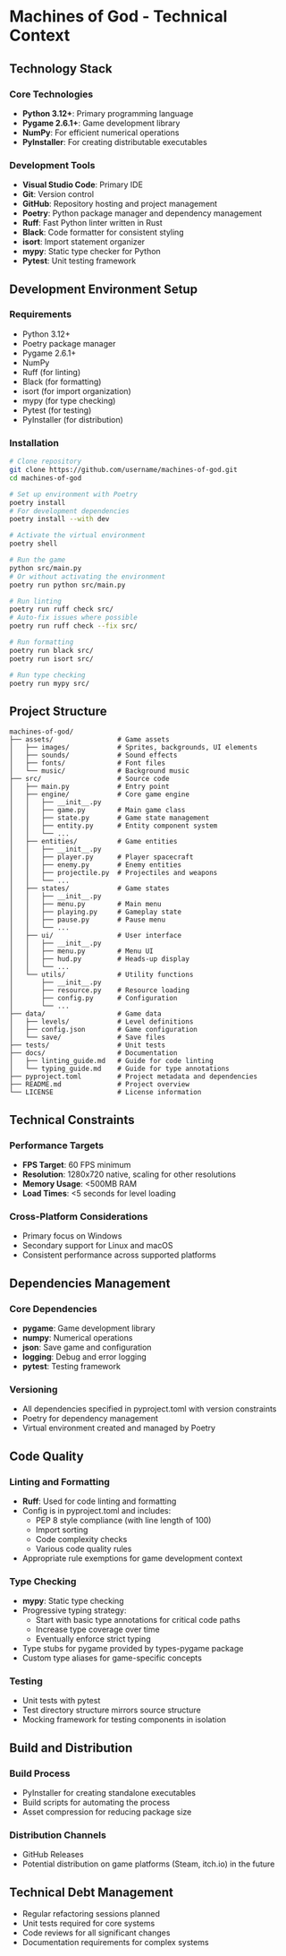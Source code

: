 # Machines of God - Technical Context

## Technology Stack

### Core Technologies
- **Python 3.12+**: Primary programming language
- **Pygame 2.6.1+**: Game development library
- **NumPy**: For efficient numerical operations
- **PyInstaller**: For creating distributable executables

### Development Tools
- **Visual Studio Code**: Primary IDE
- **Git**: Version control
- **GitHub**: Repository hosting and project management
- **Poetry**: Python package manager and dependency management
- **Ruff**: Fast Python linter written in Rust
- **Black**: Code formatter for consistent styling
- **isort**: Import statement organizer
- **mypy**: Static type checker for Python
- **Pytest**: Unit testing framework

## Development Environment Setup

### Requirements
- Python 3.12+
- Poetry package manager
- Pygame 2.6.1+
- NumPy
- Ruff (for linting)
- Black (for formatting)
- isort (for import organization)
- mypy (for type checking)
- Pytest (for testing)
- PyInstaller (for distribution)

### Installation
```bash
# Clone repository
git clone https://github.com/username/machines-of-god.git
cd machines-of-god

# Set up environment with Poetry
poetry install
# For development dependencies
poetry install --with dev

# Activate the virtual environment
poetry shell

# Run the game
python src/main.py
# Or without activating the environment
poetry run python src/main.py

# Run linting
poetry run ruff check src/
# Auto-fix issues where possible
poetry run ruff check --fix src/

# Run formatting
poetry run black src/
poetry run isort src/

# Run type checking
poetry run mypy src/
```

## Project Structure
```
machines-of-god/
├── assets/                # Game assets
│   ├── images/            # Sprites, backgrounds, UI elements
│   ├── sounds/            # Sound effects
│   ├── fonts/             # Font files
│   └── music/             # Background music
├── src/                   # Source code
│   ├── main.py            # Entry point
│   ├── engine/            # Core game engine
│   │   ├── __init__.py
│   │   ├── game.py        # Main game class
│   │   ├── state.py       # Game state management
│   │   ├── entity.py      # Entity component system
│   │   └── ...
│   ├── entities/          # Game entities
│   │   ├── __init__.py
│   │   ├── player.py      # Player spacecraft
│   │   ├── enemy.py       # Enemy entities
│   │   ├── projectile.py  # Projectiles and weapons
│   │   └── ...
│   ├── states/            # Game states
│   │   ├── __init__.py
│   │   ├── menu.py        # Main menu
│   │   ├── playing.py     # Gameplay state
│   │   ├── pause.py       # Pause menu
│   │   └── ...
│   ├── ui/                # User interface
│   │   ├── __init__.py
│   │   ├── menu.py        # Menu UI
│   │   ├── hud.py         # Heads-up display
│   │   └── ...
│   └── utils/             # Utility functions
│       ├── __init__.py
│       ├── resource.py    # Resource loading
│       ├── config.py      # Configuration
│       └── ...
├── data/                  # Game data
│   ├── levels/            # Level definitions
│   ├── config.json        # Game configuration
│   └── save/              # Save files
├── tests/                 # Unit tests
├── docs/                  # Documentation
│   ├── linting_guide.md   # Guide for code linting
│   └── typing_guide.md    # Guide for type annotations
├── pyproject.toml         # Project metadata and dependencies
├── README.md              # Project overview
└── LICENSE                # License information
```

## Technical Constraints

### Performance Targets
- **FPS Target**: 60 FPS minimum
- **Resolution**: 1280x720 native, scaling for other resolutions
- **Memory Usage**: <500MB RAM
- **Load Times**: <5 seconds for level loading

### Cross-Platform Considerations
- Primary focus on Windows
- Secondary support for Linux and macOS
- Consistent performance across supported platforms

## Dependencies Management

### Core Dependencies
- **pygame**: Game development library
- **numpy**: Numerical operations
- **json**: Save game and configuration
- **logging**: Debug and error logging
- **pytest**: Testing framework

### Versioning
- All dependencies specified in pyproject.toml with version constraints
- Poetry for dependency management
- Virtual environment created and managed by Poetry

## Code Quality

### Linting and Formatting
- **Ruff**: Used for code linting and formatting
- Config is in pyproject.toml and includes:
  - PEP 8 style compliance (with line length of 100)
  - Import sorting
  - Code complexity checks
  - Various code quality rules
- Appropriate rule exemptions for game development context

### Type Checking
- **mypy**: Static type checking
- Progressive typing strategy:
  - Start with basic type annotations for critical code paths
  - Increase type coverage over time
  - Eventually enforce strict typing
- Type stubs for pygame provided by types-pygame package
- Custom type aliases for game-specific concepts

### Testing
- Unit tests with pytest
- Test directory structure mirrors source structure
- Mocking framework for testing components in isolation

## Build and Distribution

### Build Process
- PyInstaller for creating standalone executables
- Build scripts for automating the process
- Asset compression for reducing package size

### Distribution Channels
- GitHub Releases
- Potential distribution on game platforms (Steam, itch.io) in the future

## Technical Debt Management

- Regular refactoring sessions planned
- Unit tests required for core systems
- Code reviews for all significant changes
- Documentation requirements for complex systems 